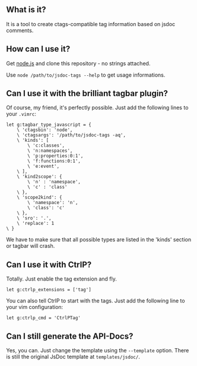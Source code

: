 What is it?
-----------

It is a tool to create ctags-compatible tag information based on jsdoc comments.

How can I use it?
-----------------

Get [node.js](http://nodejs.org/download) and clone this repository - no strings attached.

Use ``node /path/to/jsdoc-tags --help`` to get usage informations.

Can I use it with the brilliant tagbar plugin?
----------------------------------------------

Of course, my friend, it's perfectly possible. Just add the following lines to your ``.vimrc``:

```vim
let g:tagbar_type_javascript = {
    \ 'ctagsbin': 'node',
    \ 'ctagsargs': '/path/to/jsdoc-tags -aq',
    \ 'kinds': [
        \ 'c:classes',
        \ 'n:namespaces',
        \ 'p:properties:0:1',
        \ 'f:functions:0:1',
        \ 'e:event',
    \ ],
    \ 'kind2scope': {
        \ 'n' : 'namespace',
        \ 'c' : 'class'
    \ },
    \ 'scope2kind': {
        \ 'namespace': 'n',
        \ 'class': 'c'
    \ },
    \ 'sro': '.',
    \ 'replace': 1
\ }
```
We have to make sure that all possible types are listed in the 'kinds' section or tagbar will crash.

Can I use it with CtrlP?
------------------------

Totally. Just enable the tag extension and fly.

```vim
let g:ctrlp_extensions = ['tag']
```

You can also tell CtrlP to start with the tags. Just add the following line to your vim configuration:

```vim
let g:ctrlp_cmd = 'CtrlPTag'
```

Can I still generate the API-Docs?
----------------------------------

Yes, you can. Just change the template using the ``--template`` option. There is still the original JsDoc template at ``templates/jsdoc/``.
